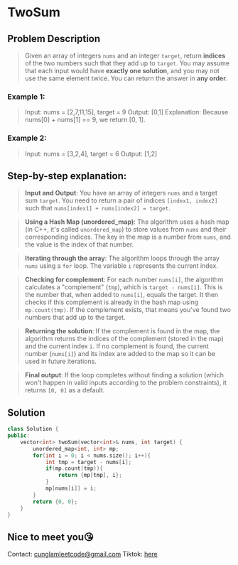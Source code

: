 # TwoSum

## Problem Description

>Given an array of integers `nums` and an integer `target`, return **indices** of the two numbers such that they add up to `target`.
You may assume that each input would have **exactly one solution**, and you may not use the same element twice.
You can return the answer in **any order**.

### Example 1:
>Input: nums = [2,7,11,15], target = 9
Output: [0,1]
Explanation: Because nums[0] + nums[1] == 9, we return [0, 1].
### Example 2:
>Input: nums = [3,2,4], target = 6
Output: [1,2]

## Step-by-step explanation:
> **Input and Output**:
    You have an array of integers `nums` and a target sum `target`.
   You need to return a pair of indices `[index1, index2]` such that `nums[index1] + nums[index2] = target`.

> **Using a Hash Map (unordered_map)**:
   The algorithm uses a hash map (in C++, it's called `unordered_map`) to store values from `nums` and their corresponding indices.
   The key in the map is a number from `nums`, and the value is the index of that number.

> **Iterating through the array**:
   The algorithm loops through the array `nums` using a `for` loop. The variable `i` represents the current index.

> **Checking for complement**:
   For each number `nums[i]`, the algorithm calculates a "complement" (`tmp`), which is `target - nums[i]`. This is the number that, when added to `nums[i]`, equals the target.
   It then checks if this complement is already in the hash map using `mp.count(tmp)`. If the complement exists, that means you've found two numbers that add up to the target.
   
> **Returning the solution**:
   If the complement is found in the map, the algorithm returns the indices of the complement (stored in the map) and the current index `i`.
   If no complement is found, the current number (`nums[i]`) and its index are added to the map so it can be used in future iterations.

> **Final output**:
  If the loop completes without finding a solution (which won't happen in valid inputs according to the problem constraints), it returns `[0, 0]` as a default.
## Solution

```C++
class Solution {
public:
    vector<int> twoSum(vector<int>& nums, int target) {
        unordered_map<int, int> mp;
        for(int i = 0; i < nums.size(); i++){
            int tmp = target - nums[i];
            if(mp.count(tmp)){
                return {mp[tmp], i};
            }
            mp[nums[i]] = i;
        }
        return {0, 0};
    }
}
```
## Nice to meet you😘
Contact: cunglamleetcode@gmail.com 
Tiktok: [here](https://www.tiktok.com/@cunglamleetcode)
